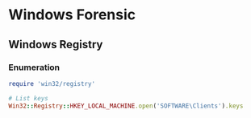 # Windows Forensic

## Windows Registry

### Enumeration

```ruby
require 'win32/registry'

# List keys
Win32::Registry::HKEY_LOCAL_MACHINE.open('SOFTWARE\Clients').keys
```